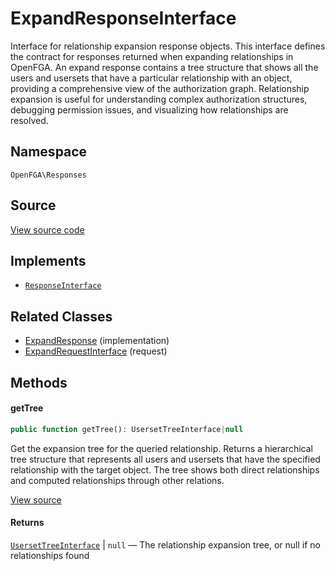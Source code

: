 # ExpandResponseInterface

Interface for relationship expansion response objects. This interface defines the contract for responses returned when expanding relationships in OpenFGA. An expand response contains a tree structure that shows all the users and usersets that have a particular relationship with an object, providing a comprehensive view of the authorization graph. Relationship expansion is useful for understanding complex authorization structures, debugging permission issues, and visualizing how relationships are resolved.

## Namespace

`OpenFGA\Responses`

## Source

[View source code](https://github.com/evansims/openfga-php/blob/main/src/Responses/ExpandResponseInterface.php)

## Implements

* [`ResponseInterface`](ResponseInterface.md)

## Related Classes

* [ExpandResponse](Responses/ExpandResponse.md) (implementation)
* [ExpandRequestInterface](Requests/ExpandRequestInterface.md) (request)

## Methods

#### getTree

```php
public function getTree(): UsersetTreeInterface|null

```

Get the expansion tree for the queried relationship. Returns a hierarchical tree structure that represents all users and usersets that have the specified relationship with the target object. The tree shows both direct relationships and computed relationships through other relations.

[View source](https://github.com/evansims/openfga-php/blob/main/src/Responses/ExpandResponseInterface.php#L45)

#### Returns

[`UsersetTreeInterface`](Models/UsersetTreeInterface.md) &#124; `null` — The relationship expansion tree, or null if no relationships found
